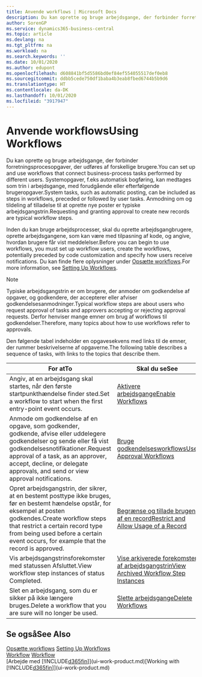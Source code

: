 ```yaml
---
title: Anvende workflows | Microsoft Docs
description: Du kan oprette og bruge arbejdsgange, der forbinder forretningsprocesopgaver, der udføres af forskellige brugere. Systemopgaver, f.eks automatisk bogføring, kan medtages som trin i arbejdsgange, med forudgående eller efterfølgende brugeropgaver. Anmodning om og tildeling af tilladelse til at oprette nye poster er typiske arbejdsgangstrin.
author: SorenGP
ms.service: dynamics365-business-central
ms.topic: article
ms.devlang: na
ms.tgt_pltfrm: na
ms.workload: na
ms.search.keywords: ''
ms.date: 10/01/2020
ms.author: edupont
ms.openlocfilehash: d608841bf5d5586bd0ef84ef554055517def0eb8
ms.sourcegitcommit: ddbb5cede750df1baba4b3eab8fbed6744b5b9d6
ms.translationtype: HT
ms.contentlocale: da-DK
ms.lasthandoff: 10/01/2020
ms.locfileid: "3917947"
---
```

# <a name="using-workflows"></a><span data-ttu-id="95e89-105">Anvende workflows</span><span class="sxs-lookup"><span data-stu-id="95e89-105">Using Workflows</span></span>
<span data-ttu-id="95e89-106">Du kan oprette og bruge arbejdsgange, der forbinder forretningsprocesopgaver, der udføres af forskellige brugere.</span><span class="sxs-lookup"><span data-stu-id="95e89-106">You can set up and use workflows that connect business-process tasks performed by different users.</span></span> <span data-ttu-id="95e89-107">Systemopgaver, f.eks automatisk bogføring, kan medtages som trin i arbejdsgange, med forudgående eller efterfølgende brugeropgaver.</span><span class="sxs-lookup"><span data-stu-id="95e89-107">System tasks, such as automatic posting, can be included as steps in workflows, preceded or followed by user tasks.</span></span> <span data-ttu-id="95e89-108">Anmodning om og tildeling af tilladelse til at oprette nye poster er typiske arbejdsgangstrin.</span><span class="sxs-lookup"><span data-stu-id="95e89-108">Requesting and granting approval to create new records are typical workflow steps.</span></span>  

 <span data-ttu-id="95e89-109">Inden du kan bruge arbejdsprocesser, skal du oprette arbejdsgangbrugere, oprette arbejdsgangene, som kan være med tilpasning af kode, og angive, hvordan brugere får vist meddelelser.</span><span class="sxs-lookup"><span data-stu-id="95e89-109">Before you can begin to use workflows, you must set up workflow users, create the workflows, potentially preceded by code customization and specify how users receive notifications.</span></span> <span data-ttu-id="95e89-110">Du kan finde flere oplysninger under [Opsætte workflows](across-set-up-workflows.md).</span><span class="sxs-lookup"><span data-stu-id="95e89-110">For more information, see [Setting Up Workflows](across-set-up-workflows.md).</span></span>  

> [!NOTE]  
>  <span data-ttu-id="95e89-111">Typiske arbejdsgangstrin er om brugere, der anmoder om godkendelse af opgaver, og godkendere, der accepterer eller afviser godkendelsesanmodninger.</span><span class="sxs-lookup"><span data-stu-id="95e89-111">Typical workflow steps are about users who request approval of tasks and approvers accepting or rejecting approval requests.</span></span> <span data-ttu-id="95e89-112">Derfor henviser mange emner om brug af workflows til godkendelser.</span><span class="sxs-lookup"><span data-stu-id="95e89-112">Therefore, many topics about how to use workflows refer to approvals.</span></span>  

 <span data-ttu-id="95e89-113">Den følgende tabel indeholder en opgavesekvens med links til de emner, der rummer beskrivelserne af opgaverne.</span><span class="sxs-lookup"><span data-stu-id="95e89-113">The following table describes a sequence of tasks, with links to the topics that describe them.</span></span>  

|<span data-ttu-id="95e89-114">**For at**</span><span class="sxs-lookup"><span data-stu-id="95e89-114">**To**</span></span>|<span data-ttu-id="95e89-115">**Skal du se**</span><span class="sxs-lookup"><span data-stu-id="95e89-115">**See**</span></span>|  
|------------|-------------|  
|<span data-ttu-id="95e89-116">Angiv, at en arbejdsgang skal startes, når den første startpunkthændelse finder sted.</span><span class="sxs-lookup"><span data-stu-id="95e89-116">Set a workflow to start when the first entry-point event occurs.</span></span>|[<span data-ttu-id="95e89-117">Aktivere arbejdsgange</span><span class="sxs-lookup"><span data-stu-id="95e89-117">Enable Workflows</span></span>](across-how-to-enable-workflows.md)|  
|<span data-ttu-id="95e89-118">Anmode om godkendelse af en opgave, som godkender, godkende, afvise eller uddelegere godkendelser og sende eller få vist godkendelsesnotifikationer.</span><span class="sxs-lookup"><span data-stu-id="95e89-118">Request approval of a task, as an approver, accept, decline, or delegate approvals, and send or view approval notifications.</span></span>|[<span data-ttu-id="95e89-119">Bruge godkendelsesworkflows</span><span class="sxs-lookup"><span data-stu-id="95e89-119">Use Approval Workflows</span></span>](across-how-use-approval-workflows.md)|  
|<span data-ttu-id="95e89-120">Opret arbejdsgangstrin, der sikrer, at en bestemt posttype ikke bruges, før en bestemt hændelse opstår, for eksempel at posten godkendes.</span><span class="sxs-lookup"><span data-stu-id="95e89-120">Create workflow steps that restrict a certain record type from being used before a certain event occurs, for example that the record is approved.</span></span>|[<span data-ttu-id="95e89-121">Begrænse og tillade brugen af en record</span><span class="sxs-lookup"><span data-stu-id="95e89-121">Restrict and Allow Usage of a Record</span></span>](across-how-to-restrict-and-allow-usage-of-a-record.md)|  
|<span data-ttu-id="95e89-122">Vis arbejdsgangstrinsforekomster med statussen Afsluttet.</span><span class="sxs-lookup"><span data-stu-id="95e89-122">View workflow step instances of status Completed.</span></span>|[<span data-ttu-id="95e89-123">Vise arkiverede forekomster af arbejdsgangstrin</span><span class="sxs-lookup"><span data-stu-id="95e89-123">View Archived Workflow Step Instances</span></span>](across-how-to-view-archived-workflow-step-instances.md)|  
|<span data-ttu-id="95e89-124">Slet en arbejdsgang, som du er sikker på ikke længere bruges.</span><span class="sxs-lookup"><span data-stu-id="95e89-124">Delete a workflow that you are sure will no longer be used.</span></span>|[<span data-ttu-id="95e89-125">Slette arbejdsgange</span><span class="sxs-lookup"><span data-stu-id="95e89-125">Delete Workflows</span></span>](across-how-to-delete-workflows.md)|  

## <a name="see-also"></a><span data-ttu-id="95e89-126">Se også</span><span class="sxs-lookup"><span data-stu-id="95e89-126">See Also</span></span>  
<span data-ttu-id="95e89-127">[Opsætte workflows](across-set-up-workflows.md) </span><span class="sxs-lookup"><span data-stu-id="95e89-127">[Setting Up Workflows](across-set-up-workflows.md) </span></span>  
<span data-ttu-id="95e89-128">[Workflow](across-workflow.md) </span><span class="sxs-lookup"><span data-stu-id="95e89-128">[Workflow](across-workflow.md) </span></span>  
<span data-ttu-id="95e89-129">[Arbejde med [!INCLUDE[d365fin](includes/d365fin_md.md)]](ui-work-product.md)</span><span class="sxs-lookup"><span data-stu-id="95e89-129">[Working with [!INCLUDE[d365fin](includes/d365fin_md.md)]](ui-work-product.md)</span></span>
